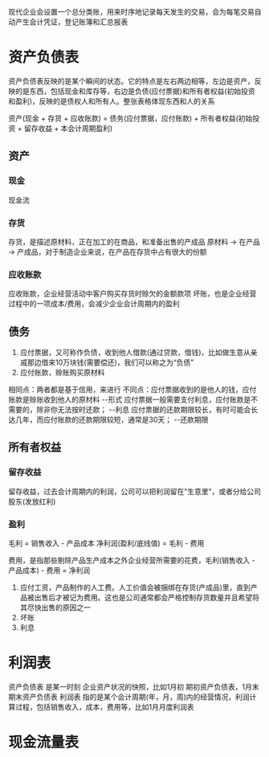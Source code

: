 现代企业会设置一个总分类账，用来时序地记录每天发生的交易，会为每笔交易自动产生会计凭证，登记账簿和汇总报表

# 资产负债表
资产负债表反映的是某个瞬间的状态。它的特点是左右两边相等，左边是资产，反映的是东西，包括现金和库存等，右边是负债(应付票据)和所有者权益(初始投资和盈利)，反映的是债权人和所有人。整张表格体现东西和人的关系

资产(现金 + 存货 + 应收账款) = 债务(应付票据，应付账款) + 所有者权益(初始投资 + 留存收益 + 本会计周期盈利)

## 资产
### 现金
现金流

### 存货
存货，是描述原材料，正在加工的在商品，和准备出售的产成品
原材料 -> 在产品 -> 产成品，对于制造企业来说，在产品在存货中占有很大的份额

### 应收账款
应收账款，企业经营活动中客户购买存货时赊欠的金额款项
坏账，也是企业经营过程中的一项成本/费用，会减少企业会计周期内的盈利

## 债务
1. 应付票据，又可称作负债，收到他人借款(通过贷款，借钱)，比如做生意从亲戚那边借来10万块钱(需要偿还)，我们可以称之为“负债”
2. 应付账款，赊账购买原材料

相同点：两者都是基于信用，来进行
不同点：应付票据收到的是他人的钱，应付账款是赊账收到他人的原材料			 --形式
		应付票据一般需要支付利息，应付账款是不需要的，除非你无法按时还款；   --利息
		应付票据的还款期限较长，有时可能会长达几年，而应付账款的还款期限较短，通常是30天； --还款期限

## 所有者权益
### 留存收益
留存收益，过去会计周期内的利润，公司可以把利润留在"生意里"，或者分给公司股东(发放红利)


### 盈利
毛利           = 销售收入 - 产品成本 
净利润(盈利/底线值) = 毛利 - 费用 

费用，是指那些剔除产品生产成本之外企业经营所需要的花费，毛利(销售收入 - 产品成本) - 费用 = 净利润
1. 应付工资，产品制作的人工费。人工价值会被捆绑在存货(产成品)里，直到产品被出售后才被记为费用。这也是公司通常都会严格控制存货数量并且希望将其尽快出售的原因之一
2. 坏账
3. 利息


# 利润表
资产负债表 是某一时刻 企业资产状况的快照，比如1月初 期初资产负债表，1月末 期末资产负债表
利润表 指的是某个会计周期(年，月，周)内的经营情况，利润计算过程，包括销售收入，成本，费用等，比如1月月度利润表


# 现金流量表 
